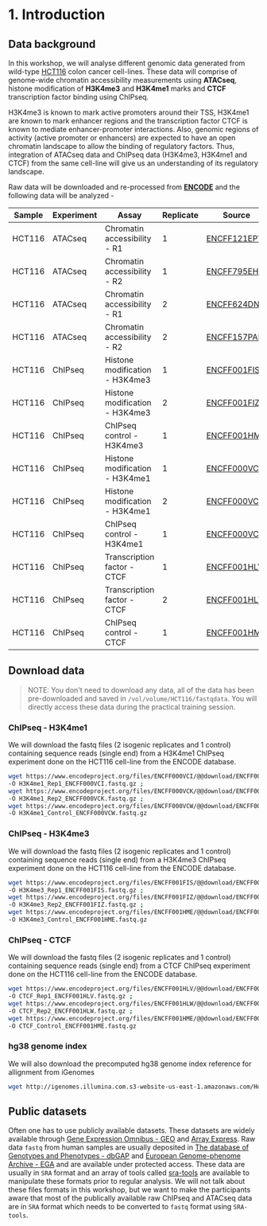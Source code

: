 # 1. Introduction
## Data background

In this workshop, we will analyse different genomic data generated from wild-type [HCT116](https://www.lgcstandards-atcc.org/products/all/CCL-247.aspx?geo_country=de#generalinformation) colon cancer cell-lines. These data will comprise of genome-wide chromatin accessibility measurements using **ATACseq**, histone modification of **H3K4me3** and **H3K4me1** marks and **CTCF** transcription factor binding using ChIPseq.

H3K4me3 is known to mark active promoters around their TSS, H3K4me1 are known to mark enhancer regions and the transcription factor CTCF is known to mediate enhancer-promoter interactions. Also, genomic regions of activity (active promoter or enhancers) are expected to have an open chromatin landscape to allow the binding of regulatory factors. Thus, integration of ATACseq data and ChIPseq data (H3K4me3, H3K4me1 and CTCF) from the same cell-line will give us an understanding of its regulatory landscape.

Raw data will be downloaded and re-processed from [**ENCODE**](https://www.encodeproject.org/) and the following data will be analyzed -

| Sample | Experiment | Assay                          | Replicate | Source   | 
| -------|------------|--------------------------------|-----------|----------|
| HCT116 | ATACseq    | Chromatin accessibility - R1   | 1         | [ENCFF121EPT](https://www.encodeproject.org/experiments/ENCSR872WGW/) |
| HCT116 | ATACseq    | Chromatin accessibility - R2   | 1         | [ENCFF795EHY](https://www.encodeproject.org/experiments/ENCSR872WGW/) |
| HCT116 | ATACseq    | Chromatin accessibility - R1   | 2         | [ENCFF624DNH](https://www.encodeproject.org/experiments/ENCSR872WGW/) |
| HCT116 | ATACseq    | Chromatin accessibility - R2   | 2         | [ENCFF157PAR](https://www.encodeproject.org/experiments/ENCSR872WGW/) |
| HCT116 | ChIPseq    | Histone modification - H3K4me3 | 1         | [ENCFF001FIS](https://www.encodeproject.org/experiments/ENCSR000DTQ/) |
| HCT116 | ChIPseq    | Histone modification - H3K4me3 | 2         | [ENCFF001FIZ](https://www.encodeproject.org/experiments/ENCSR000DTQ/) |
| HCT116 | ChIPseq    | ChIPseq control - H3K4me3      | 1         | [ENCFF001HME](https://www.encodeproject.org/experiments/ENCSR000DTP/) |
| HCT116 | ChIPseq    | Histone modification - H3K4me1 | 1         | [ENCFF000VCI](https://www.encodeproject.org/experiments/ENCSR000EUS/) |
| HCT116 | ChIPseq    | Histone modification - H3K4me1 | 2         | [ENCFF000VCK](https://www.encodeproject.org/experiments/ENCSR000EUS/) |
| HCT116 | ChIPseq    | ChIPseq control - H3K4me1      | 1         | [ENCFF000VCW](https://www.encodeproject.org/experiments/ENCSR000EUX/) |
| HCT116 | ChIPseq    | Transcription factor - CTCF    | 1         | [ENCFF001HLV](https://www.encodeproject.org/experiments/ENCSR000DTO/) |
| HCT116 | ChIPseq    | Transcription factor - CTCF    | 2         | [ENCFF001HLW](https://www.encodeproject.org/experiments/ENCSR000DTO/) |
| HCT116 | ChIPseq    | ChIPseq control - CTCF         | 1         | [ENCFF001HME](https://www.encodeproject.org/experiments/ENCSR000DTP/) |

## Download data
> NOTE: You don't need to download any data, all of the data has been pre-downloaded and saved in `/vol/volume/HCT116/fastqdata`. You will directly access these data during the practical training session.

### ChIPseq - H3K4me1
We will download the fastq files (2 isogenic replicates and 1 control) containing sequence reads (single end) from a H3K4me1 ChIPseq experiment done on the HCT116 cell-line from the ENCODE database.

```bash
wget https://www.encodeproject.org/files/ENCFF000VCI/@@download/ENCFF000VCI.fastq.gz \
-O H3K4me1_Rep1_ENCFF000VCI.fastq.gz ;
wget https://www.encodeproject.org/files/ENCFF000VCK/@@download/ENCFF000VCK.fastq.gz \
-O H3K4me1_Rep2_ENCFF000VCK.fastq.gz ;
wget https://www.encodeproject.org/files/ENCFF000VCW/@@download/ENCFF000VCW.fastq.gz \
-O H3K4me1_Control_ENCFF000VCW.fastq.gz
```

### ChIPseq - H3K4me3
We will download the fastq files (2 isogenic replicates and 1 control) containing sequence reads (single end) from a H3K4me3 ChIPseq experiment done on the HCT116 cell-line from the ENCODE database.

```bash
wget https://www.encodeproject.org/files/ENCFF001FIS/@@download/ENCFF001FIS.fastq.gz \
-O H3K4me3_Rep1_ENCFF001FIS.fastq.gz ;
wget https://www.encodeproject.org/files/ENCFF001FIZ/@@download/ENCFF001FIZ.fastq.gz \
-O H3K4me3_Rep2_ENCFF001FIZ.fastq.gz ;
wget https://www.encodeproject.org/files/ENCFF001HME/@@download/ENCFF001HME.fastq.gz \
-O H3K4me3_Control_ENCFF001HME.fastq.gz
```

### ChIPseq - CTCF
We will download the fastq files (2 isogenic replicates and 1 control) containing sequence reads (single end) from a CTCF ChIPseq experiment done on the HCT116 cell-line from the ENCODE database.

```bash
wget https://www.encodeproject.org/files/ENCFF001HLV/@@download/ENCFF001HLV.fastq.gz \
-O CTCF_Rep1_ENCFF001HLV.fastq.gz ;
wget https://www.encodeproject.org/files/ENCFF001HLW/@@download/ENCFF001HLW.fastq.gz \
-O CTCF_Rep2_ENCFF001HLW.fastq.gz ;
wget https://www.encodeproject.org/files/ENCFF001HME/@@download/ENCFF001HME.fastq.gz \
-O CTCF_Control_ENCFF001HME.fastq.gz
```
### hg38 genome index
We will also download the precomputed hg38 genome index reference for allignment from iGenomes

```bash
wget http://igenomes.illumina.com.s3-website-us-east-1.amazonaws.com/Homo_sapiens/NCBI/GRCh38/Homo_sapiens_NCBI_GRCh38.tar.gz
```

## Public datasets
Often one has to use publicly available datasets. These datasets are widely available through [Gene Expression Omnibus - GEO](https://www.ncbi.nlm.nih.gov/geo/) and [Array Express](https://www.ebi.ac.uk/arrayexpress/). Raw data `fastq` from human samples are usually deposited in [The database of Genotypes and Phenotypes - dbGAP](https://www.ncbi.nlm.nih.gov/gap/) and [European Genome-phenome Archive - EGA](https://www.ebi.ac.uk/ega/home) and are available under protected access. These data are usually in `SRA` format and an array of tools called [sra-tools](https://github.com/ncbi/sra-tools) are available to manipulate these formats prior to regular analysis. We will not talk about these files formats in this workshop, but we want to make the participants aware that most of the publically available raw ChIPseq and ATACseq data are in `SRA` format which needs to be converted to `fastq` format using `SRA-tools`.
